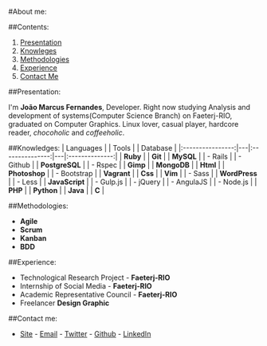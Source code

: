#About me:

##Contents:
  1. [Presentation](#presentation)
  2. [Knowleges](#knowledges)
  3. [Methodologies](#methodologies)
  4. [Experience](#experience)
  5. [Contact Me](#contact-me)

##Presentation:

I'm **João Marcus Fernandes**, Developer. Right now studying Analysis and development of systems(Computer Science Branch) on Faeterj-RIO, graduated on Computer Graphics. Linux lover, casual player, hardcore reader, *chocoholic* and *coffeeholic*.

  
##Knowledges:
| Languages        |   | Tools           |   | Database       |
|:----------------:|---|:---------------:|---|:--------------:|
|   **Ruby**       |   |   **Git**       |   | **MySQL**      |
|   - Rails        |   |   - Github      |   | **PostgreSQL** |
|   - Rspec        |   |   **Gimp**      |   | **MongoDB**    |
|   **Html**       |   |   **Photoshop** |
|   - Bootstrap    |   |   **Vagrant**   |
|   **Css**        |   |   **Vim**       |
|   - Sass         |   |   **WordPress** |
|   - Less         |
| **JavaScript**   |
|   - Gulp.js      |
|   - jQuery       |
|   - AngulaJS     |
|   - Node.js      |
|   **PHP**        |
|   **Python**     |
|   **Java**       |
|   **C**          |

##Methodologies:

- **Agile**
- **Scrum**
- **Kanban**
- **BDD**

##Experience:
- Technological Research Project - **Faeterj-RIO**
- Internship of Social Media - **Faeterj-RIO**
- Academic Representative Council - **Faeterj-RIO**
- Freelancer **Design Graphic**

##Contact me:

- [Site](http://joaomarcuslf.github.io) - [Email](jmarcusfernandes@gmail.com) - [Twitter](https://twitter.com/joaomarcuslf) - [Github](https://github.com/joaomarcuslf) - [LinkedIn](https://www.linkedin.com/in/jo%C3%A3o-marcus-fernandes-4b8814ba)

